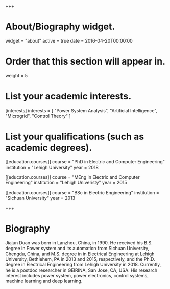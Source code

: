 +++
# About/Biography widget.
widget = "about"
active = true
date = 2016-04-20T00:00:00

# Order that this section will appear in.
weight = 5

# List your academic interests.
[interests]
  interests = [
    "Power System Analysis",
    "Artificial Intelligence",
    "Microgrid",
    "Control Theory"
  ]

# List your qualifications (such as academic degrees).
[[education.courses]]
  course = "PhD in Electric and Computer Engineering"
  institution = "Lehigh University"
  year = 2018

[[education.courses]]
  course = "MEng in Electric and Computer Engineering"
  institution = "Lehigh Univeristy"
  year = 2015

[[education.courses]]
  course = "BSc in Electric Engineering"
  institution = "Sichuan University"
  year = 2013
 
+++

# Biography
Jiajun Duan was born in Lanzhou, China, in 1990. He received his B.S. degree in Power system and its automation from Sichuan University, Chengdu, China, and M.S. degree in in Electrical Engineering at Lehigh University, Bethlehem, PA in 2013 and 2015, respectively, and the Ph.D. degree in Electrical Engineering from Lehigh University in 2018. Currently, he is a postdoc researcher in GEIRINA, San Jose, CA, USA. His research interest includes power system, power electronics, control systems, machine learning and deep learning.


